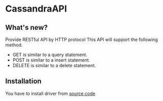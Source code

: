 # CassandraAPI
## What's new?
Provide RESTful API by HTTP protocol
This API will support the following method.
- GET is similar to a query statement.
- POST is similar to a insert statement.
- DELETE is similar to a delete statement.

## Installation
You have to install driver from [source code](http://datastax.github.io/cpp-driver/topics/building/)
